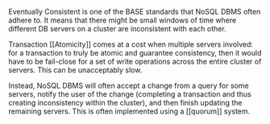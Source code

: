 Eventually Consistent is one of the BASE standards that NoSQL DBMS often adhere to. It means that there might be small windows of time where different DB servers on a cluster are inconsistent with each other. 

Transaction [[Atomicity]] comes at a cost when multiple servers involved: for a transaction to truly be atomic and guarantee consistency, then it would have to be fail-close for a set of write operations across the entire cluster of servers. This can be unacceptably slow.

Instead, NoSQL DBMS will often accept a change from a query for some servers, notify the user of the change (completing a transaction and thus creating inconsistency within the cluster), and then finish updating the remaining servers. This is often implemented using a [[quorum]] system.